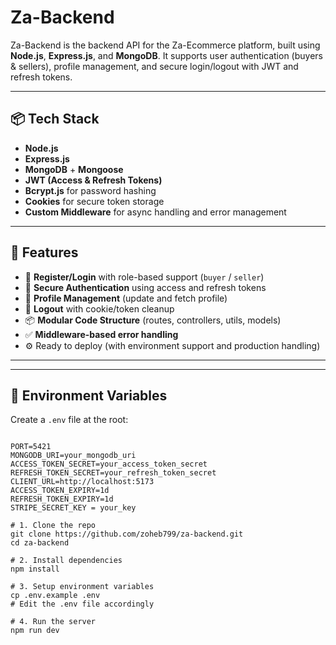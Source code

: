 # Za-Backend

Za-Backend is the backend API for the Za-Ecommerce platform, built using **Node.js**, **Express.js**, and **MongoDB**. It supports user authentication (buyers & sellers), profile management, and secure login/logout with JWT and refresh tokens.

---

## 📦 Tech Stack

- **Node.js**
- **Express.js**
- **MongoDB** + **Mongoose**
- **JWT (Access & Refresh Tokens)**
- **Bcrypt.js** for password hashing
- **Cookies** for secure token storage
- **Custom Middleware** for async handling and error management

---

## 🚀 Features

- 🔐 **Register/Login** with role-based support (`buyer` / `seller`)
- 🧠 **Secure Authentication** using access and refresh tokens
- 👤 **Profile Management** (update and fetch profile)
- 🚪 **Logout** with cookie/token cleanup
- 📦 **Modular Code Structure** (routes, controllers, utils, models)
- ✅ **Middleware-based error handling**
- ⚙️ Ready to deploy (with environment support and production handling)

---


---

## 📌 Environment Variables

Create a `.env` file at the root:

```env

PORT=5421
MONGODB_URI=your_mongodb_uri
ACCESS_TOKEN_SECRET=your_access_token_secret
REFRESH_TOKEN_SECRET=your_refresh_token_secret
CLIENT_URL=http://localhost:5173
ACCESS_TOKEN_EXPIRY=1d
REFRESH_TOKEN_EXPIRY=1d
STRIPE_SECRET_KEY = your_key

# 1. Clone the repo
git clone https://github.com/zoheb799/za-backend.git
cd za-backend

# 2. Install dependencies
npm install

# 3. Setup environment variables
cp .env.example .env
# Edit the .env file accordingly

# 4. Run the server
npm run dev



